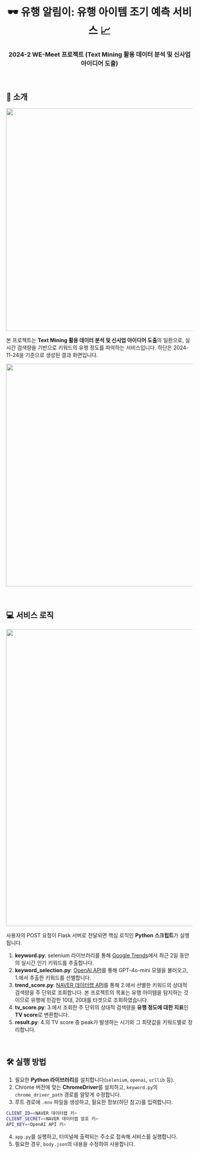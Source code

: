 <p align="center">
  <h1 align="center">🕶️ 유행 알림이: 유행 아이템 조기 예측 서비스 📈 </h1>
  <p align="center">
    <h3 align="center">2024-2 WE-Meet 프로젝트 (Text Mining 활용 데이터 분석 및 신사업 아이디어 도출)</h3>
  </p>
</p>
<br>

## 📌 소개
<p align="center">
  <img src="https://github.com/user-attachments/assets/f5514b90-ca37-47b5-9e3e-864d050ca561" width="600"/>
</p>

본 프로젝트는 **Text Mining 활용 데이터 분석 및 신사업 아이디어 도출**의 일환으로, 실시간 검색량을 기반으로 키워드의 유행 정도를 파악하는 서비스입니다.
하단은 2024-11-24을 기준으로 생성된 결과 화면입니다.
<br>
<p align="center">
  <img src="https://github.com/user-attachments/assets/85fb7085-a323-4432-ba22-32794573c325" width="600"/>
</p>
<br>

## 💻 서비스 로직
<p align="center">
  <img src="https://github.com/user-attachments/assets/53267818-4b88-4e64-b30a-23b110d215f5" width="800"/>
</p>

사용자의 POST 요청이 Flask 서버로 전달되면 핵심 로직인 **Python 스크립트**가 실행됩니다. <br>
1. **keyword.py**: selenium 라이브러리를 통해 [Google Trends](https://trends.google.com/trends/)에서 최근 2일 동안의 실시간 인기 키워드를 추출합니다.
2. **keyword_selection.py**: [OpenAI API](https://openai.com/index/openai-api/)를 통해 GPT-4o-mini 모델을 불러오고, 1.에서 추출한 키워드를 선별합니다.
3. **trend_score.py**: [NAVER 데이터랩 API](https://developers.naver.com/products/service-api/datalab/datalab.md)를 통해 2.에서 선별한 키워드의 상대적 검색량을 주 단위로 조회합니다. 본 프로젝트의 목표는 유행 아이템을 탐지하는 것이므로 유행에 민감한 10대, 20대를 타겟으로 조회하였습니다.
4. **tv_score.py**: 3.에서 조회한 주 단위의 상대적 검색량을 **유행 정도에 대한 지표**인 **TV score**로 변환합니다.
5. **result.py**: 4.의 TV score 중 peak가 발생하는 시기와 그 최댓값을 키워드별로 정리합니다.
<br>

## 🛠️ 실행 방법
1. 필요한 **Python 라이브러리**를 설치합니다(`selenium`, `openai`, `urllib` 등).
2. Chrome 버전에 맞는 **ChromeDriver**를 설치하고, `keyword.py`의 `chrome_driver_path` 경로를 알맞게 수정합니다.
3. 루트 경로에 `.env` 파일을 생성하고, 필요한 정보(하단 참고)를 입력합니다.
```bash
CLIENT_ID=<NAVER 데이터랩 키>
CLIENT_SECRET=<NAVER 데이터랩 암호 키>
API_KEY=<OpenAI API 키>
```
4. `app.py`를 실행하고, 터미널에 출력되는 주소로 접속해 서비스를 실행합니다.
5. 필요한 경우, `body.json`의 내용을 수정하여 사용합니다.
